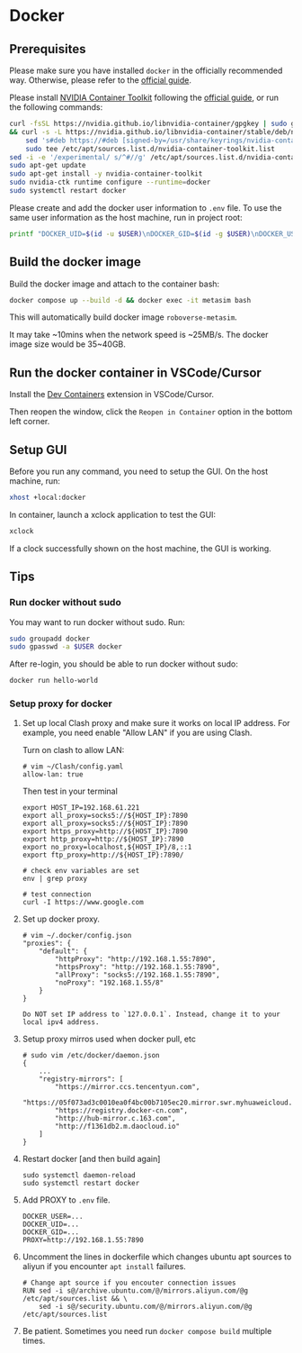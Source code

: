 # Docker

## Prerequisites

Please make sure you have installed `docker` in the officially recommended way. Otherwise, please refer to the [official guide](https://docs.docker.com/engine/install/ubuntu/).

Please install [NVIDIA Container Toolkit](https://github.com/NVIDIA/nvidia-container-toolkit) following the [official guide](https://docs.nvidia.com/datacenter/cloud-native/container-toolkit/latest/install-guide.html), or run the following commands:
```bash
curl -fsSL https://nvidia.github.io/libnvidia-container/gpgkey | sudo gpg --dearmor -o /usr/share/keyrings/nvidia-container-toolkit-keyring.gpg \
&& curl -s -L https://nvidia.github.io/libnvidia-container/stable/deb/nvidia-container-toolkit.list | \
    sed 's#deb https://#deb [signed-by=/usr/share/keyrings/nvidia-container-toolkit-keyring.gpg] https://#g' | \
    sudo tee /etc/apt/sources.list.d/nvidia-container-toolkit.list
sed -i -e '/experimental/ s/^#//g' /etc/apt/sources.list.d/nvidia-container-toolkit.list
sudo apt-get update
sudo apt-get install -y nvidia-container-toolkit
sudo nvidia-ctk runtime configure --runtime=docker
sudo systemctl restart docker
```

Please create and add the docker user information to `.env` file. To use the same user information as the host machine, run in project root:
```bash
printf "DOCKER_UID=$(id -u $USER)\nDOCKER_GID=$(id -g $USER)\nDOCKER_USER=$USER\n" > .env
```

## Build the docker image

Build the docker image and attach to the container bash:
```bash
docker compose up --build -d && docker exec -it metasim bash
```
This will automatically build docker image `roboverse-metasim`.

It may take ~10mins when the network speed is ~25MB/s. The docker image size would be 35~40GB.

## Run the docker container in VSCode/Cursor

Install the [Dev Containers](https://marketplace.visualstudio.com/items?itemName=ms-vscode-remote.remote-containers) extension in VSCode/Cursor.

Then reopen the window, click the `Reopen in Container` option in the bottom left corner.

## Setup GUI

Before you run any command, you need to setup the GUI. On the host machine, run:
```bash
xhost +local:docker
```

In container, launch a xclock application to test the GUI:
```bash
xclock
```

If a clock successfully shown on the host machine, the GUI is working.

## Tips

### Run docker without sudo

You may want to run docker without sudo. Run:
```bash
sudo groupadd docker
sudo gpasswd -a $USER docker
```
After re-login, you should be able to run docker without sudo:
```bash
docker run hello-world
```

### Setup proxy for docker

1. Set up local Clash proxy and make sure it works on local IP address. For example, you need enable "Allow LAN" if you are using Clash.

    Turn on clash to allow LAN:

    ```
    # vim ~/Clash/config.yaml
    allow-lan: true
    ```

    Then test in your terminal

    ```
    export HOST_IP=192.168.61.221
    export all_proxy=socks5://${HOST_IP}:7890
    export all_proxy=socks5://${HOST_IP}:7890
    export https_proxy=http://${HOST_IP}:7890
    export http_proxy=http://${HOST_IP}:7890
    export no_proxy=localhost,${HOST_IP}/8,::1
    export ftp_proxy=http://${HOST_IP}:7890/

    # check env variables are set
    env | grep proxy

    # test connection
    curl -I https://www.google.com
    ```

2. Set up docker proxy.
    ```
    # vim ~/.docker/config.json
    "proxies": {
        "default": {
            "httpProxy": "http://192.168.1.55:7890",
            "httpsProxy": "http://192.168.1.55:7890",
            "allProxy": "socks5://192.168.1.55:7890",
            "noProxy": "192.168.1.55/8"
        }
    }
    ```
    ```{note}
    Do NOT set IP address to `127.0.0.1`. Instead, change it to your local ipv4 address.
    ```

3. Setup proxy mirros used when docker pull, etc

    ```
    # sudo vim /etc/docker/daemon.json
    {
        ...
        "registry-mirrors": [
            "https://mirror.ccs.tencentyun.com",
            "https://05f073ad3c0010ea0f4bc00b7105ec20.mirror.swr.myhuaweicloud.com",
            "https://registry.docker-cn.com",
            "http://hub-mirror.c.163.com",
            "http://f1361db2.m.daocloud.io"
        ]
    }
    ```

4. Restart docker [and then build again]
    ```
    sudo systemctl daemon-reload
    sudo systemctl restart docker
    ```

5. Add PROXY to `.env` file.
    ```
    DOCKER_USER=...
    DOCKER_UID=...
    DOCKER_GID=...
    PROXY=http://192.168.1.55:7890
    ```

6. Uncomment the lines in dockerfile which changes ubuntu apt sources to aliyun if you encounter `apt install` failures.
    ```
    # Change apt source if you encouter connection issues
    RUN sed -i s@/archive.ubuntu.com/@/mirrors.aliyun.com/@g /etc/apt/sources.list && \
        sed -i s@/security.ubuntu.com/@/mirrors.aliyun.com/@g /etc/apt/sources.list
    ```

7. Be patient. Sometimes you need run `docker compose build` multiple times.
